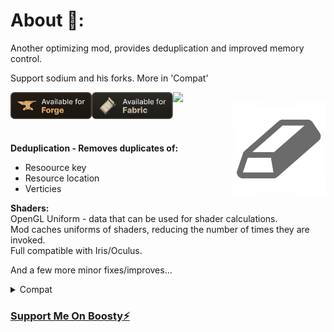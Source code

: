 # About 🔧:

Another optimizing mod, provides deduplication and improved memory control.

Support sodium and his forks. More in 'Compat'

<img align="left" width="130" src="https://github.com/intergrav/devins-badges/blob/v3/assets/cozy/supported/forge_vector.svg">
<img align="left" width="130" src="https://github.com/intergrav/devins-badges/blob/v3/assets/cozy/supported/fabric_64h.png">
<img align="left" width="130" src="https://github.com/intergrav/devins-badges/blob/v3/assets/cozy/supported/quilt_64h.png">
<img align="right" width="150" src="src/main/resources/logo.png">

<br />
<br />
<br />

**Deduplication - Removes duplicates of:**
- Resoource key
- Resource location
- Verticies

**Shaders:**
<br />
OpenGL Uniform - data that can be used for shader calculations.
<br />
Mod caches uniforms of shaders, reducing the number of times they are invoked.
<br />
Full compatible with Iris/Oculus.

And a few more minor fixes/improves...

<details>
<summary>Compat</summary>

Support Embeddium/Xenon.
<br />
For in game config: 
- on forge needs embeddium/xenon 0.3+.
- on neoforged needs embeddium/xenon

</details>

### [Support Me On Boosty⚡](https://boosty.to/mr_toad)
